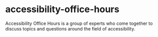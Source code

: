 # accessibility-office-hours
Accessibility Office Hours is a group of experts who come together to discuss topics and questions around the field of accessibility.
